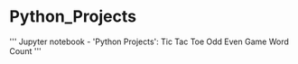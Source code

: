 # Python_Projects
 
 ''' Jupyter notebook - 'Python Projects':
		Tic Tac Toe
		Odd Even Game
		Word Count
'''